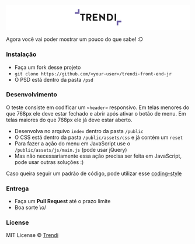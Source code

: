 ![Trendi, Experience Designers](trendi-logo.jpg "Trendi Logo")

Agora você vai poder mostrar um pouco do que sabe! :D

### Instalação

* Faça um fork desse projeto
* `git clone https://github.com/<your-user>/trendi-front-end-jr`
* O PSD está dentro da pasta `/psd`

### Desenvolvimento

O teste consiste em codificar um `<header>` responsivo. Em telas menores do que 768px ele deve estar fechado e abrir após ativar o botão de menu. Em telas maiores do que 768px ele já deve estar aberto.

* Desenvolva no arquivo `index` dentro da pasta `/public`
* O CSS está dentro da pasta `/public/assets/css` e já contém um `reset`
* Para fazer a ação do menu em JavaScript use o `/public/assets/js/main.js` (pode usar jQuery)
* Mas não necessariamente essa ação precisa ser feita em JavaScript, pode usar outras soluções :)

Caso queira seguir um padrão de código, pode utilizar esse [coding-style](https://github.com/LFeh/coding-style)

### Entrega

* Faça um ****Pull Request**** até o prazo limite
* Boa sorte \o/

### License

MIT License © [Trendi](http://www.trendi.com.br/)
